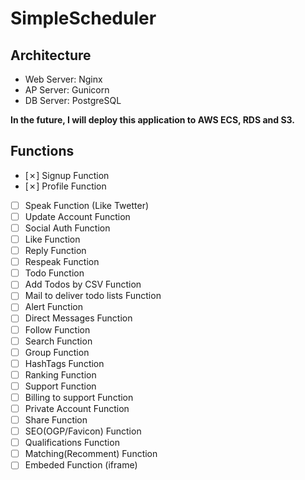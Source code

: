 # SimpleScheduler
## Architecture
- Web Server: Nginx
- AP Server: Gunicorn
- DB Server: PostgreSQL

**In the future, I will deploy this application to AWS ECS, RDS and S3.**

## Functions
- [✗] Signup Function
- [✗] Profile Function
- [ ] Speak Function (Like Twetter)
- [ ] Update Account Function
- [ ] Social Auth Function
- [ ] Like Function
- [ ] Reply Function
- [ ] Respeak Function
- [ ] Todo Function
- [ ] Add Todos by CSV Function
- [ ] Mail to deliver todo lists Function
- [ ] Alert Function
- [ ] Direct Messages Function
- [ ] Follow Function
- [ ] Search Function
- [ ] Group Function
- [ ] HashTags Function
- [ ] Ranking Function
- [ ] Support Function
- [ ] Billing to support Function
- [ ] Private Account Function
- [ ] Share Function
- [ ] SEO(OGP/Favicon) Function
- [ ] Qualifications Function
- [ ] Matching(Recomment) Function
- [ ] Embeded Function (iframe)